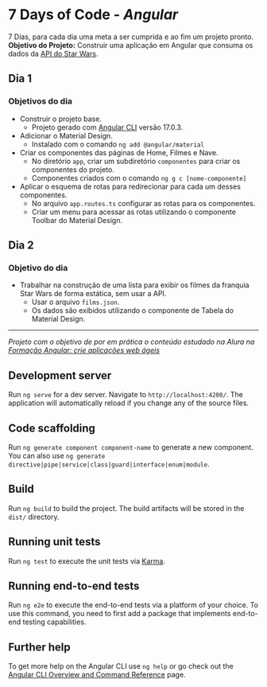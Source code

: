 # 7 Days of Code - *Angular*

7 Dias, para cada dia uma meta a ser cumprida e ao fim um projeto pronto.
**Objetivo do Projeto:** Construir uma aplicação em Angular que consuma os dados da [API do Star Wars](https://swapi.dev/).

## Dia 1

### Objetivos do dia

- Construir o projeto base.
  - Projeto gerado com [Angular CLI](https://github.com/angular/angular-cli) versão 17.0.3.
- Adicionar o Material Design.
  - Instalado com o comando ```ng add @angular/material```
- Criar os componentes das páginas de Home, Filmes e Nave.
  - No diretório `app`, criar um subdiretório `componentes` para criar os componentes do projeto.
  - Componentes criados com o comando ```ng g c [nome-componente]```
- Aplicar o esquema de rotas para redirecionar para cada um desses componentes.
  - No arquivo `app.routes.ts` configurar as rotas para os componentes.
  - Criar um menu para acessar as rotas utilizando o componente Toolbar do Material Design.

## Dia 2

### Objetivo do dia

- Trabalhar na construção de uma lista para exibir os filmes da franquia Star Wars de forma estática, sem usar a API.
  - Usar o arquivo `films.json`.
  - Os dados são exibidos utilizando o componente de Tabela do Material Design.

-------------
*Projeto com o objetivo de por em prática o conteúdo estudado na Alura na [Formação Angular: crie aplicações web ágeis](https://cursos.alura.com.br/formacao-angular-crie-aplicacoes-web-ageis)*


## Development server

Run `ng serve` for a dev server. Navigate to `http://localhost:4200/`. The application will automatically reload if you change any of the source files.

## Code scaffolding

Run `ng generate component component-name` to generate a new component. You can also use `ng generate directive|pipe|service|class|guard|interface|enum|module`.

## Build

Run `ng build` to build the project. The build artifacts will be stored in the `dist/` directory.

## Running unit tests

Run `ng test` to execute the unit tests via [Karma](https://karma-runner.github.io).

## Running end-to-end tests

Run `ng e2e` to execute the end-to-end tests via a platform of your choice. To use this command, you need to first add a package that implements end-to-end testing capabilities.

## Further help

To get more help on the Angular CLI use `ng help` or go check out the [Angular CLI Overview and Command Reference](https://angular.io/cli) page.
